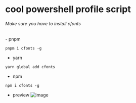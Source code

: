 # cool powershell profile script
<h6>Make sure you have to install cfonts</h6>
- pnpm

```
pnpm i cfonts -g

```
- yarn
```
yarn global add cfonts
```
- npm

```
npm i cfonts -g
```
- preview
  ![image](https://github.com/cStralpt/powershell-profile/assets/95400822/e7276b69-1e16-4e73-8c3c-a765fd1742e9)

